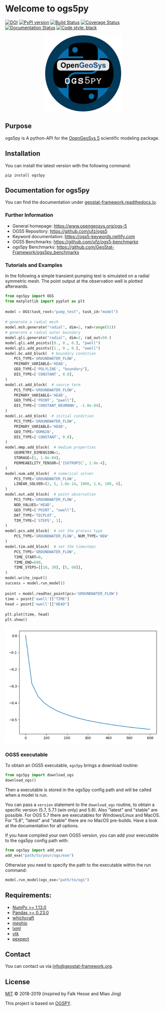 # Welcome to ogs5py

[![DOI](https://zenodo.org/badge/DOI/10.5281/zenodo.2546767.svg)](https://doi.org/10.5281/zenodo.2546767)
[![PyPI version](https://badge.fury.io/py/ogs5py.svg)](https://badge.fury.io/py/ogs5py)
[![Build Status](https://travis-ci.org/GeoStat-Framework/ogs5py.svg?branch=master)](https://travis-ci.org/GeoStat-Framework/ogs5py)
[![Coverage Status](https://coveralls.io/repos/github/GeoStat-Framework/ogs5py/badge.svg?branch=master)](https://coveralls.io/github/GeoStat-Framework/ogs5py?branch=master)
[![Documentation Status](https://readthedocs.org/projects/ogs5py/badge/?version=latest)](https://geostat-framework.readthedocs.io/projects/ogs5py/en/latest/?badge=latest)
[![Code style: black](https://img.shields.io/badge/code%20style-black-000000.svg)](https://github.com/ambv/black)

<p align="center">
<img src="https://raw.githubusercontent.com/GeoStat-Framework/ogs5py/master/docs/source/pics/OGS.png" alt="ogs5py-LOGO" width="251px"/>
</p>

## Purpose

ogs5py is A python-API for the [OpenGeoSys 5][ogs5_link] scientific modeling package.


## Installation

You can install the latest version with the following command:

    pip install ogs5py


## Documentation for ogs5py

You can find the documentation under [geostat-framework.readthedocs.io][doc_link].


### Further Information

- General homepage: https://www.opengeosys.org/ogs-5
- OGS5 Repository: https://github.com/ufz/ogs5
- Keyword documentation: https://ogs5-keywords.netlify.com
- OGS5 Benchmarks: https://github.com/ufz/ogs5-benchmarks
- ogs5py Benchmarks: https://github.com/GeoStat-Framework/ogs5py_benchmarks


### Tutorials and Examples

In the following a simple transient pumping test is simulated on a radial symmetric mesh.
The point output at the observation well is plotted afterwards.

```python
from ogs5py import OGS
from matplotlib import pyplot as plt

model = OGS(task_root="pump_test", task_id="model")

# generate a radial mesh
model.msh.generate("radial", dim=2, rad=range(51))
# generate a radial outer boundary
model.gli.generate("radial", dim=2, rad_out=50.)
model.gli.add_points([0., 0., 0.], "pwell")
model.gli.add_points([1., 0., 0.], "owell")
model.bc.add_block(  # boundary condition
    PCS_TYPE='GROUNDWATER_FLOW',
    PRIMARY_VARIABLE='HEAD',
    GEO_TYPE=['POLYLINE', "boundary"],
    DIS_TYPE=['CONSTANT', 0.0],
)
model.st.add_block(  # source term
    PCS_TYPE='GROUNDWATER_FLOW',
    PRIMARY_VARIABLE='HEAD',
    GEO_TYPE=['POINT', "pwell"],
    DIS_TYPE=['CONSTANT_NEUMANN', -1.0e-04],
)
model.ic.add_block(  # initial condition
    PCS_TYPE='GROUNDWATER_FLOW',
    PRIMARY_VARIABLE='HEAD',
    GEO_TYPE='DOMAIN',
    DIS_TYPE=['CONSTANT', 0.0],
)
model.mmp.add_block(  # medium properties
    GEOMETRY_DIMENSION=2,
    STORAGE=[1, 1.0e-04],
    PERMEABILITY_TENSOR=['ISOTROPIC', 1.0e-4],
)
model.num.add_block(  # numerical solver
    PCS_TYPE='GROUNDWATER_FLOW',
    LINEAR_SOLVER=[2, 5, 1.0e-14, 1000, 1.0, 100, 4],
)
model.out.add_block(  # point observation
    PCS_TYPE='GROUNDWATER_FLOW',
    NOD_VALUES='HEAD',
    GEO_TYPE=['POINT', "owell"],
    DAT_TYPE='TECPLOT',
    TIM_TYPE=['STEPS', 1],
)
model.pcs.add_block(  # set the process type
    PCS_TYPE='GROUNDWATER_FLOW', NUM_TYPE='NEW'
)
model.tim.add_block(  # set the timesteps
    PCS_TYPE='GROUNDWATER_FLOW',
    TIME_START=0,
    TIME_END=600,
    TIME_STEPS=[[10, 30], [5, 60]],
)
model.write_input()
success = model.run_model()

point = model.readtec_point(pcs='GROUNDWATER_FLOW')
time = point['owell']["TIME"]
head = point['owell']["HEAD"]

plt.plot(time, head)
plt.show()
```

<p align="center">
<img src="https://raw.githubusercontent.com/GeoStat-Framework/ogs5py/master/docs/source/pics/01_pump_test_drawdown.png" alt="Drawdown" width="600px"/>
</p>


### OGS5 executable

To obtain an OGS5 executable, ``ogs5py`` brings a download routine:

```python
from ogs5py import download_ogs
download_ogs()
```

Then a executable is stored in the ogs5py config path and will be called
when a model is run.

You can pass a ``version`` statement to the ``download_ogs`` routine, to
obtain a specific version (5.7, 5.7.1 (win only) and 5.8).
Also "latest" and "stable" are possible.
For OGS 5.7 there are executables for Windows/Linux and MacOS.
For "5.8", "latest" and "stable" there are no MacOS pre-builds.
Have a look at the documentation for all options.

If you have compiled your own OGS5 version, you can add your executable
to the ogs5py config path with:

```python
from ogs5py import add_exe
add_exe("path/to/your/ogs/exe")
```

Otherwise you need to specify the path to the executable within the run command:

```python
model.run_model(ogs_exe="path/to/ogs")
```


## Requirements:

- [NumPy >= 1.13.0](https://www.numpy.org)
- [Pandas >= 0.23.0](https://pandas.pydata.org/)
- [whichcraft](https://github.com/pydanny/whichcraft)
- [meshio](https://github.com/nschloe/meshio)
- [lxml](https://github.com/lxml/lxml)
- [vtk](https://vtk.org/)
- [pexpect](https://github.com/pexpect/pexpect)

## Contact

You can contact us via <info@geostat-framework.org>.


## License

[MIT][gpl_link] © 2018-2019 (inspired by Falk Hesse and Miao Jing)

This project is based on [OGSPY][ogspy_link].

[ogspy_link]: https://github.com/fhesze/OGSPY
[gpl_link]: https://github.com/GeoStat-Framework/ogs5py/blob/master/LICENSE
[ogs5_link]: https://www.opengeosys.org/ogs-5/
[doc_link]: https://geostat-framework.readthedocs.io/projects/ogs5py/en/latest/
